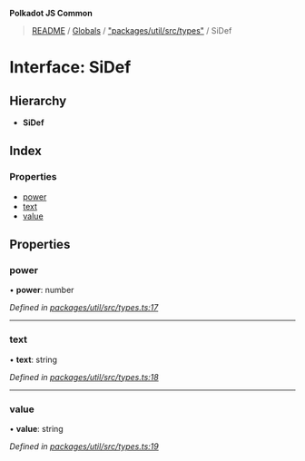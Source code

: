 **Polkadot JS Common**

> [README](../README.md) / [Globals](../globals.md) / ["packages/util/src/types"](../modules/_packages_util_src_types_.md) / SiDef

# Interface: SiDef

## Hierarchy

* **SiDef**

## Index

### Properties

* [power](_packages_util_src_types_.sidef.md#power)
* [text](_packages_util_src_types_.sidef.md#text)
* [value](_packages_util_src_types_.sidef.md#value)

## Properties

### power

•  **power**: number

*Defined in [packages/util/src/types.ts:17](https://github.com/polkadot-js/common/blob/dd1220ac/packages/util/src/types.ts#L17)*

___

### text

•  **text**: string

*Defined in [packages/util/src/types.ts:18](https://github.com/polkadot-js/common/blob/dd1220ac/packages/util/src/types.ts#L18)*

___

### value

•  **value**: string

*Defined in [packages/util/src/types.ts:19](https://github.com/polkadot-js/common/blob/dd1220ac/packages/util/src/types.ts#L19)*

